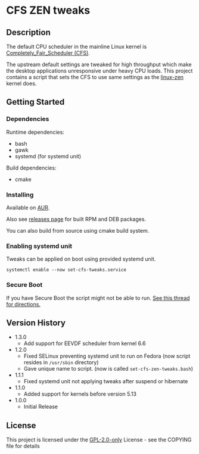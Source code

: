# CFS ZEN tweaks

## Description

The default CPU scheduler in the mainline Linux kernel
is [Completely_Fair_Scheduler (CFS)](https://en.wikipedia.org/wiki/Completely_Fair_Scheduler).

The upstream default settings are tweaked for high throughput which make the desktop applications
unresponsive under heavy CPU loads. This project contains a script that sets the CFS to use same
settings as the [linux-zen ](https://github.com/zen-kernel/zen-kernel) kernel does.

## Getting Started

### Dependencies

Runtime dependencies:

* bash
* gawk
* systemd (for systemd unit)

Build dependencies:

* cmake

### Installing

Available on [AUR](https://aur.archlinux.org/packages/cfs-zen-tweaks/).

Also see [releases page](https://github.com/igo95862/cfs-zen-tweaks/releases) for built RPM and DEB packages.

You can also build from source using cmake build system.

### Enabling systemd unit

Tweaks can be applied on boot using provided systemd unit.

```
systemctl enable --now set-cfs-tweaks.service
```

### Secure Boot

If you have Secure Boot the script might not be able to run. [See this thread for directions.](https://github.com/igo95862/cfs-zen-tweaks/issues/3)

## Version History

* 1.3.0
    * Add support for EEVDF scheduler from kernel 6.6
* 1.2.0
    * Fixed SELinux preventing systemd unit to run on Fedora (now script resides in `/usr/sbin` directory)
    * Gave unique name to script. (now is called `set-cfs-zen-tweaks.bash`)
* 1.1.1
    * Fixed systemd unit not applying tweaks after suspend or hibernate
* 1.1.0
    * Added support for kernels before version 5.13
* 1.0.0
    * Initial Release

## License

This project is licensed under the [GPL-2.0-only](https://spdx.org/licenses/GPL-2.0-only.html) License - see the COPYING file for details
